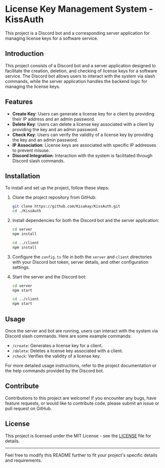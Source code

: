 # License Key Management System - KissAuth

This project is a Discord bot and a corresponding server application for managing license keys for a software service.

## Introduction

This project consists of a Discord bot and a server application designed to facilitate the creation, deletion, and checking of license keys for a software service. The Discord bot allows users to interact with the system via slash commands, while the server application handles the backend logic for managing the license keys.

## Features

- **Create Key**: Users can generate a license key for a client by providing their IP address and an admin password.
- **Delete Key**: Users can delete a license key associated with a client by providing the key and an admin password.
- **Check Key**: Users can verify the validity of a license key by providing the key and an admin password.
- **IP Association**: License keys are associated with specific IP addresses to prevent misuse.
- **Discord Integration**: Interaction with the system is facilitated through Discord slash commands.

## Installation

To install and set up the project, follow these steps:

1. Clone the project repository from GitHub:

    ```bash
    git clone https://github.com/Kisakay/KissAuth.git
    cd ./KissAuth
    ```

2. Install dependencies for both the Discord bot and the server application:

    ```bash
    cd server
    npm install

    cd ../client
    npm install
    ```

3. Configure the `config.ts` file in both the `server` and `client` directories with your Discord bot token, server details, and other configuration settings.

4. Start the server and the Discord bot:

    ```bash
    cd server
    npm start

    cd ../client
    npm start
    ```

## Usage

Once the server and bot are running, users can interact with the system via Discord slash commands. Here are some example commands:

- `/create`: Generates a license key for a client.
- `/delete`: Deletes a license key associated with a client.
- `/check`: Verifies the validity of a license key.

For more detailed usage instructions, refer to the project documentation or the help commands provided by the Discord bot.

## Contribute

Contributions to this project are welcome! If you encounter any bugs, have feature requests, or would like to contribute code, please submit an issue or pull request on GitHub.

## License

This project is licensed under the MIT License - see the [LICENSE](./LICENSE) file for details.

---

Feel free to modify this README further to fit your project's specific details and requirements.

